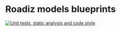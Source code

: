 # Roadiz models blueprints

[![Unit tests, static analysis and code style](https://github.com/roadiz/models/actions/workflows/run-test.yml/badge.svg?branch=develop)](https://github.com/roadiz/models/actions/workflows/run-test.yml)
